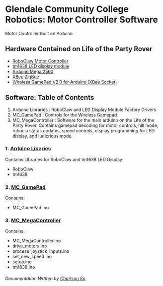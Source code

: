 Glendale Community College Robotics: Motor Controller Software
=====

Motor Controller built on Arduino

## Hardware Contained on Life of the Party Rover
* [RoboClaw Motor Controller](https://www.amazon.com/Orion-Robotics-R0413-RoboClaw-Controller/dp/B00R1LFTZ2?ie=UTF8&*Version*=1&*entries*=0) 
* [tm1638 LED display module](https://www.amazon.com/tm1638-display-module-digital-arduino/dp/b00w4j5tpg)
* [Arduino Mega 2560](https://www.arduino.cc/en/Main/arduinoBoardMega2560/)
* [XBee ZigBee](https://www.amazon.com/XBee-2mW-Wire-Antenna-ZigBee/dp/B007R9U1QA/ref=sr_1_4?ie=UTF8&qid=1506119916&sr=8-4&keywords=xbee+zigbee)
* [Wireless GamePad V2.0 for Arduino (XBee Socket)](https://www.dfrobot.com/product-858.html)


## Software: Table of Contents
1. Arduino Libraries : RoboClaw and LED Display Module Factory Drivers
2. MC_GamePad : Controls for the Wireless Gamepad
3. MC_MegaController : Software for the main arduino on the Life of the Party Rover. Contains gamepad decoding for motor controls, hill mode, robocla status updates, speed controls, display programming for LED display, and ludicrious mode.

### 1. [Arduino Libaries](https://github.com/khanoyan/gcc_motor_controller/tree/master/Arduino%20Libraries)
Contains Libraries for RoboClaw and tm1638 LED Display:

* RoboClaw
* tm1638

### 2. [MC_GamePad](https://github.com/khanoyan/gcc_motor_controller/tree/master/MC_GamePad)
Contains:
* MC_GamePad.ino


### 3. [MC_MegaController](https://github.com/khanoyan/gcc_motor_controller/tree/master/MC_MegaController)
Contains:
* MC_MegaController.ino
* drive_motors.ino
* process_joystick_inputs.ino
* set_new_speed.ino
* setup.ino
* tm1638.ino

###### Documentation Written by [Charlson So](github.com/so0p)
